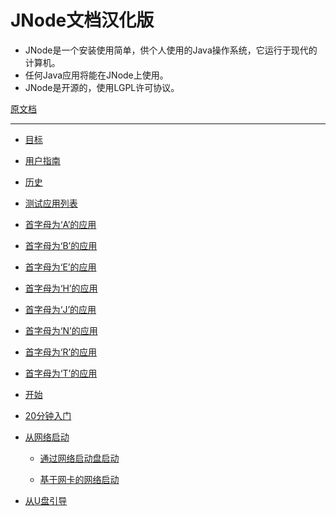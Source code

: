 # JNode文档汉化版 #
* JNode是一个安装使用简单，供个人使用的Java操作系统，它运行于现代的计算机。  
* 任何Java应用将能在JNode上使用。  
* JNode是开源的，使用LGPL许可协议。  

 [原文档](http://www.jnode.org/docs)

---
* [目标](目标.md)

* [用户指南](用户指南.md)

 * [历史](历史.md)

 * [测试应用列表](测试应用列表.md)

 * [首字母为‘A’的应用](首字母为a.md)

 * [首字母为‘B’的应用](首字母为b的应用.md)

 * [首字母为‘E’的应用](首字母为e的应用.md)

 * [首字母为‘H’的应用](首字母为h的应用.md)

 * [首字母为‘J’的应用](首字母为j的应用.md)

 * [首字母为‘N’的应用](首字母为n的应用.md)

 * [首字母为‘R’的应用](首字母为r的应用.md)

 * [首字母为‘T’的应用](首字母为t的应用.md)

 * [开始](开始.md)

 * [20分钟入门](20分钟入门.md)

 * [从网络启动](从网络启动.md)

   * [通过网络启动盘启动](通过网络启动盘启动.md)

   * [基于网卡的网络启动](基于网卡的网络启动.md)
 * [从U盘引导](从u盘引导.md)
 








